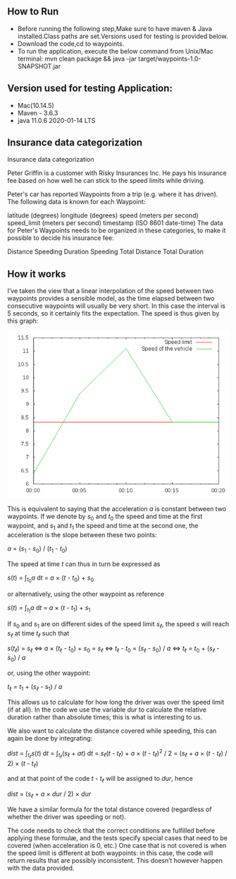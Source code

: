 ## How to Run
- Before running the following step,Make sure to have maven & Java installed.Class paths are set.Versions used
  for testing is provided below.
- Download the code,cd to waypoints.
- To run the application, execute the below command from Unix/Mac terminal:
mvn clean package && java -jar target/waypoints-1.0-SNAPSHOT.jar

## Version used for testing Application:
- Mac(10.14.5)
- Maven - 3.6.3
- java 11.0.6 2020-01-14 LTS

## Insurance data categorization
Insurance data categorization

Peter Griffin is a customer with Risky Insurances Inc. He pays his insurance fee based on how well he can stick to the speed limits while driving.

Peter's car has reported Waypoints from a trip (e.g. where it has driven). The following data is known for each Waypoint:

latitude (degrees)
longitude (degrees)
speed (meters per second)
speed_limit (meters per second)
timestamp (ISO 8601 date-time)
The data for Peter's Waypoints needs to be organized in these categories, to make it possible to decide his insurance fee:

Distance Speeding
Duration Speeding
Total Distance
Total Duration

## How it works
I’ve taken the view that a linear interpolation of the speed between two
waypoints provides a sensible model, as the time elapsed between two
consecutive waypoints will usually be very short.  In this case the interval is
5 seconds, so it certainly fits the expectation.  The speed is thus given by
this graph:

![waypoints plot](/src/main/resources/waypoints.png)

This is equivalent to saying that the acceleration *a* is constant between two
waypoints.  If we denote by *s*<sub>0</sub> and *t*<sub>0</sub> the speed and
time at the first waypoint, and *s*<sub>1</sub> and *t*<sub>1</sub> the speed
and time at the second one, the acceleration is the slope between these two
points:

  *a* = (*s*<sub>1</sub> - *s*<sub>0</sub>)
  / (*t*<sub>1</sub> - *t*<sub>0</sub>)

The speed at time *t* can thus in turn be expressed as

  *s*(*t*) = ∫<sub>*t*<sub>0</sub></sub>*a* d*t*
  = *a* × (*t* - *t*<sub>0</sub>) + *s*<sub>0</sub>

or alternatively, using the other waypoint as reference

  *s*(*t*) = ∫<sub>*t*<sub>1</sub></sub>*a* d*t*
  = *a* × (*t* - *t*<sub>1</sub>) + *s*<sub>1</sub>

If *s*<sub>0</sub> and *s*<sub>1</sub> are on different sides of the speed
limit *s*<sub>*ℓ*</sub>, the speed *s* will reach *s*<sub>*ℓ*</sub> at time
*t*<sub>*ℓ*</sub> such that

  *s*(*t*<sub>*ℓ*</sub>) = *s*<sub>*ℓ*</sub>
  ⇔ *a* × (*t*<sub>ℓ</sub> - *t*<sub>0</sub>) + *s*<sub>0</sub> = *s*<sub>*ℓ*</sub>
  ⇔ *t*<sub>ℓ</sub> - *t*<sub>0</sub> = (*s*<sub>*ℓ*</sub> - *s*<sub>0</sub>) / *a*
  ⇔ *t*<sub>ℓ</sub> = *t*<sub>0</sub> + (*s*<sub>*ℓ*</sub> - *s*<sub>0</sub>) / *a*

or, using the other waypoint:

*t*<sub>ℓ</sub> = *t*<sub>1</sub> + (*s*<sub>*ℓ*</sub> - s<sub>1</sub>) / *a*

This allows us to calculate for how long the driver was over the speed limit
(if at all).  In the code we use the variable *dur* to calculate the relative
duration rather than absolute times; this is what is interesting to us.

We also want to calculate the distance covered while speeding, this can again
be done by integrating:

  *dist* = ∫<sub>*t*<sub>*ℓ*</sub></sub>*s*(*t*) d*t*
  = ∫<sub>*t*<sub>*ℓ*</sub></sub>(*s*<sub>ℓ</sub> + *at*) d*t*
  = *s*<sub>*ℓ*</sub>(*t* - *t*<sub>*ℓ*</sub>) + *a* × (*t* - *t*<sub>*ℓ*</sub>)<sup>2</sup> / 2
  = (*s*<sub>*ℓ*</sub> + *a* × (*t* - *t*<sub>*ℓ*</sub>) / 2) × (*t* - *t*<sub>*ℓ*</sub>)

and at that point of the code *t* - *t*<sub>*ℓ*</sub> will be assigned to
*dur*, hence

  *dist* = (*s*<sub>*ℓ*</sub> + *a* × *dur* / 2) × *dur*

We have a similar formula for the total distance covered (regardless of whether
the driver was speeding or not).

The code needs to check that the correct conditions are fulfilled before
applying these formulæ, and the tests specify special cases that need to be
covered (when acceleration is 0, etc.)  One case that is not covered is when
the speed limit is different at both waypoints: in this case, the code will
return results that are possibly inconsistent.  This doesn’t however happen
with the data provided.